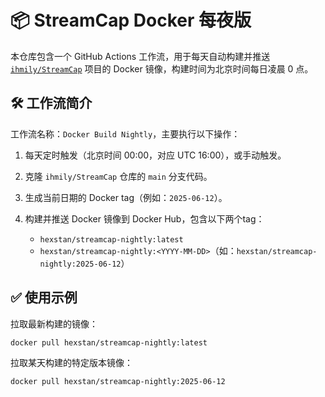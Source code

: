 # 📦 StreamCap Docker 每夜版

本仓库包含一个 GitHub Actions 工作流，用于每天自动构建并推送 [`ihmily/StreamCap`](https://github.com/ihmily/StreamCap) 项目的 Docker 镜像，构建时间为北京时间每日凌晨 0 点。

## 🛠 工作流简介

工作流名称：`Docker Build Nightly`，主要执行以下操作：

1. 每天定时触发（北京时间 00:00，对应 UTC 16:00），或手动触发。
2. 克隆 `ihmily/StreamCap` 仓库的 `main` 分支代码。
3. 生成当前日期的 Docker tag（例如：`2025-06-12`）。
4. 构建并推送 Docker 镜像到 Docker Hub，包含以下两个tag：

   * `hexstan/streamcap-nightly:latest`
   * `hexstan/streamcap-nightly:<YYYY-MM-DD>`（如：`hexstan/streamcap-nightly:2025-06-12`）

## ✅ 使用示例

拉取最新构建的镜像：

```bash
docker pull hexstan/streamcap-nightly:latest
```

拉取某天构建的特定版本镜像：

```bash
docker pull hexstan/streamcap-nightly:2025-06-12
```
